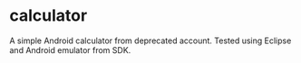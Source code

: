 # calculator
A simple Android calculator from deprecated account.
Tested using Eclipse and Android emulator from SDK.
